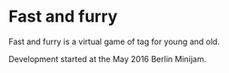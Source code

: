 # Fast and furry
Fast and furry is a virtual game of tag for young and old.

Development started at the May 2016 Berlin Minijam.
